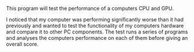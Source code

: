 This program will test the performance of a computers CPU and GPU. 

I noticed that my computer was performing significantly worse than it had previously and wanted to test the functionality of my computers hardware
and compare it to other PC components. The test runs a series of programs and analyses the computers performance on each of them before giving 
an overall score.

